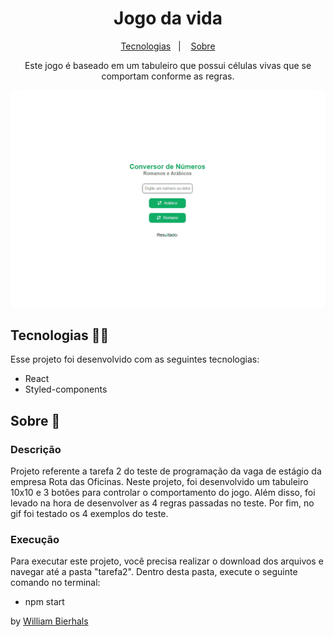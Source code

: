 <h1 align="center"> Jogo da vida </h1>
<p align="center">
  <a href="#tecnologias-">Tecnologias</a>&nbsp;&nbsp;&nbsp;|&nbsp;&nbsp;&nbsp;
  <a href="#sobre-">Sobre</a>
</p>
<p align="center"> 
  Este jogo é baseado em um tabuleiro que possui células vivas que se comportam conforme as regras.
</p>
<p align="center">
  <img src="./img/tarefa1.gif" align="center" style="border-radius: 10px" />
</p>

## Tecnologias 👨‍💻 
Esse projeto foi desenvolvido com as seguintes tecnologias:
- React
- Styled-components

## Sobre 📖


### Descrição
Projeto referente a tarefa 2 do teste de programação da vaga de estágio da empresa Rota das Oficinas. Neste projeto, foi desenvolvido um tabuleiro 10x10 e 3 botões para controlar o comportamento do jogo. Além disso, foi levado na hora de desenvolver as 4 regras passadas no teste. Por fim, no gif foi testado os 4 exemplos do teste.


### Execução
Para executar este projeto, você precisa realizar o download dos arquivos e navegar até a pasta "tarefa2". Dentro desta pasta, execute o seguinte comando no terminal:

- npm start



by [William Bierhals](https://github.com/will1Zera)

